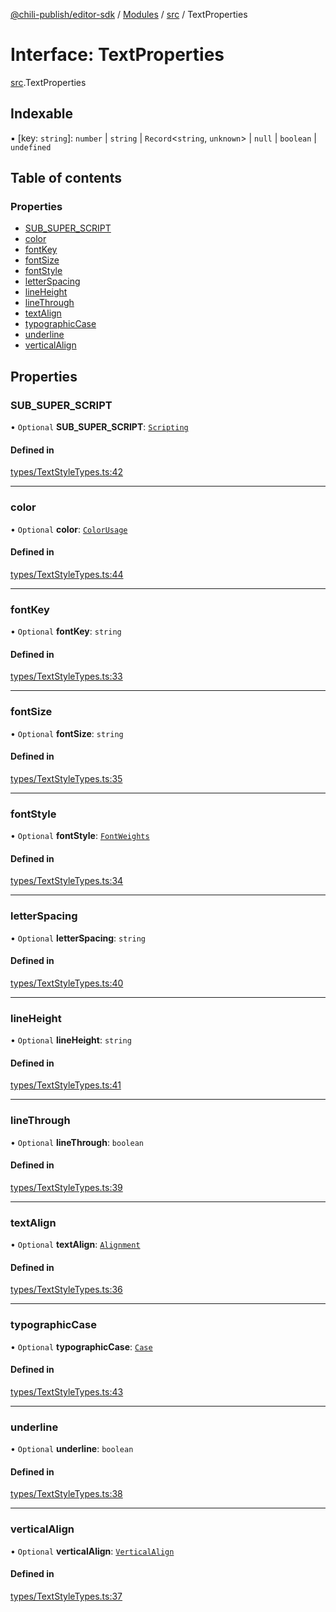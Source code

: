 [@chili-publish/editor-sdk](../README.md) / [Modules](../modules.md) / [src](../modules/src.md) / TextProperties

# Interface: TextProperties

[src](../modules/src.md).TextProperties

## Indexable

▪ [key: `string`]: `number` \| `string` \| `Record`<`string`, `unknown`\> \| ``null`` \| `boolean` \| `undefined`

## Table of contents

### Properties

- [SUB\_SUPER\_SCRIPT](src.TextProperties.md#sub_super_script)
- [color](src.TextProperties.md#color)
- [fontKey](src.TextProperties.md#fontkey)
- [fontSize](src.TextProperties.md#fontsize)
- [fontStyle](src.TextProperties.md#fontstyle)
- [letterSpacing](src.TextProperties.md#letterspacing)
- [lineHeight](src.TextProperties.md#lineheight)
- [lineThrough](src.TextProperties.md#linethrough)
- [textAlign](src.TextProperties.md#textalign)
- [typographicCase](src.TextProperties.md#typographiccase)
- [underline](src.TextProperties.md#underline)
- [verticalAlign](src.TextProperties.md#verticalalign)

## Properties

### SUB\_SUPER\_SCRIPT

• `Optional` **SUB\_SUPER\_SCRIPT**: [`Scripting`](../enums/src.Scripting.md)

#### Defined in

[types/TextStyleTypes.ts:42](https://github.com/chili-publish/editor-sdk/blob/bc89ed1/types/TextStyleTypes.ts#L42)

___

### color

• `Optional` **color**: [`ColorUsage`](../modules/src.md#colorusage)

#### Defined in

[types/TextStyleTypes.ts:44](https://github.com/chili-publish/editor-sdk/blob/bc89ed1/types/TextStyleTypes.ts#L44)

___

### fontKey

• `Optional` **fontKey**: `string`

#### Defined in

[types/TextStyleTypes.ts:33](https://github.com/chili-publish/editor-sdk/blob/bc89ed1/types/TextStyleTypes.ts#L33)

___

### fontSize

• `Optional` **fontSize**: `string`

#### Defined in

[types/TextStyleTypes.ts:35](https://github.com/chili-publish/editor-sdk/blob/bc89ed1/types/TextStyleTypes.ts#L35)

___

### fontStyle

• `Optional` **fontStyle**: [`FontWeights`](../enums/src.FontWeights.md)

#### Defined in

[types/TextStyleTypes.ts:34](https://github.com/chili-publish/editor-sdk/blob/bc89ed1/types/TextStyleTypes.ts#L34)

___

### letterSpacing

• `Optional` **letterSpacing**: `string`

#### Defined in

[types/TextStyleTypes.ts:40](https://github.com/chili-publish/editor-sdk/blob/bc89ed1/types/TextStyleTypes.ts#L40)

___

### lineHeight

• `Optional` **lineHeight**: `string`

#### Defined in

[types/TextStyleTypes.ts:41](https://github.com/chili-publish/editor-sdk/blob/bc89ed1/types/TextStyleTypes.ts#L41)

___

### lineThrough

• `Optional` **lineThrough**: `boolean`

#### Defined in

[types/TextStyleTypes.ts:39](https://github.com/chili-publish/editor-sdk/blob/bc89ed1/types/TextStyleTypes.ts#L39)

___

### textAlign

• `Optional` **textAlign**: [`Alignment`](../enums/src.Alignment.md)

#### Defined in

[types/TextStyleTypes.ts:36](https://github.com/chili-publish/editor-sdk/blob/bc89ed1/types/TextStyleTypes.ts#L36)

___

### typographicCase

• `Optional` **typographicCase**: [`Case`](../enums/src.Case.md)

#### Defined in

[types/TextStyleTypes.ts:43](https://github.com/chili-publish/editor-sdk/blob/bc89ed1/types/TextStyleTypes.ts#L43)

___

### underline

• `Optional` **underline**: `boolean`

#### Defined in

[types/TextStyleTypes.ts:38](https://github.com/chili-publish/editor-sdk/blob/bc89ed1/types/TextStyleTypes.ts#L38)

___

### verticalAlign

• `Optional` **verticalAlign**: [`VerticalAlign`](../enums/src.VerticalAlign.md)

#### Defined in

[types/TextStyleTypes.ts:37](https://github.com/chili-publish/editor-sdk/blob/bc89ed1/types/TextStyleTypes.ts#L37)
